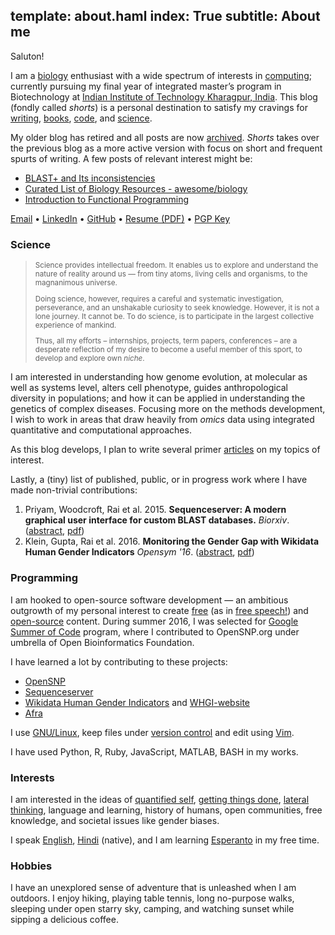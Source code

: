 template: about.haml
index: True
subtitle: About me
---
<p> </p>

Saluton!

I am a [biology](science.html) enthusiast with a wide spectrum of interests in
[computing](programming.html); currently pursuing my final year of integrated
master’s program in Biotechnology at [Indian Institute of Technology Kharagpur,
India](http://iitkgp.ac.in). This blog (fondly called *shorts*) is a personal
destination to satisfy my cravings for [writing](http://quora.com),
[books](books.html), [code](/programming.html), and [science](/science.html).

My older blog has retired and all posts are now [archived](/old/index.html).
_Shorts_ takes over the previous blog as a more active version with focus on
short and frequent spurts of writing. A few posts of relevant interest might be:

* [BLAST+ and Its inconsistencies](http://vivekiitkgp.github.io/old/blog/blast-and-its-inconsistencies.html)
* [Curated List of Biology Resources - awesome/biology](http://vivekiitkgp.github.io/old/blog/curated-list-of-biology-resources.html)
* [Introduction to Functional Programming](http://vivekiitkgp.github.io/old/blog/introduction-to-functional-programming.html)

[Email](mailto:vivekrai.iitkgp@gmail.com) • [LinkedIn](https://www.linkedin.com/in/vivek-rai) • [GitHub](http://github.com/vivekiitkgp) • [Resume (PDF)](https://github.com/vivekiitkgp/resume/raw/master/resume.pdf) • [PGP Key](http://pgp.mit.edu/pks/lookup?op=get&search=0x918E0EF6820BA5F1)

### Science

<small> <blockquote> Science provides intellectual freedom. It enables us to
explore and understand the nature of reality around us — from tiny atoms, living
cells and organisms, to the magnanimous universe.

Doing science, however, requires a careful and systematic investigation,
perseverance, and an unshakable curiosity to seek knowledge. However, it is not
a lone journey. It cannot be. To do science, is to participate in the largest
collective experience of mankind.

Thus, all my efforts – internships, projects, term papers, conferences – are
a desperate reflection of my desire to become a useful member of this sport, to
develop and explore own *niche*. </blockquote> </small>

I am interested in understanding how genome evolution, at molecular as well as
systems level, alters cell phenotype, guides anthropological diversity in
populations; and how it can be applied in understanding the genetics of complex
diseases. Focusing more on the methods development, I wish to work in areas that
draw heavily from *omics* data using integrated quantitative and computational
approaches.

As this blog develops, I plan to write several primer [articles](science.html)
on my topics of interest.

Lastly, a (tiny) list of published, public, or in progress work where I have
made non-trivial contributions:

1. Priyam, Woodcroft, Rai et al. 2015. **Sequenceserver: A modern graphical user interface for custom BLAST databases.** *Biorxiv*. ([abstract](http://www.biorxiv.org/content/early/2015/11/27/033142), [pdf](http://www.biorxiv.org/content/biorxiv/early/2015/11/27/033142.full.pdf))
2. Klein, Gupta, Rai et al. 2016. **Monitoring the Gender Gap with Wikidata Human Gender Indicators**  *Opensym '16*. ([abstract](http://www.opensym.org/2016/08/16/monitoring-the-gender-gap-with-wikidata-human-gender-indicators/), [pdf](http://whgi.wmflabs.org/monitoring-gender-gap.pdf))

### Programming

I am hooked to open-source software development — an ambitious outgrowth of my
personal interest to create [free](https://www.gnu.org/philosophy/free-sw.html)
(as in [free speech!](http://c2.com/cgi/wiki?FreeAsInBeer)) and
[open-source](http://c2.com/cgi/wiki?OpenSource) content. During summer 2016,
I was selected for [Google Summer of Code](https://summerofcode.withgoogle.com)
program, where I contributed to OpenSNP.org under umbrella of Open
Bioinformatics Foundation.

I have learned a lot by contributing to these projects:

* [OpenSNP](https://opensnp.org)
* [Sequenceserver](https://github.com/wurlmab/sequenceserver)
* [Wikidata Human Gender Indicators](http://whgi.wmflabs.org/) and [WHGI-website](https://github.com/hargup/WIGI-website)
* [Afra](https://github.com/wurlmab/afra)

I use [GNU/Linux](https://www.debian.org/releases/squeeze/i386/ch01s02.html.en),
keep files under [version control](https://git-scm.com/) and edit using
[Vim](http://vim.org).

I have used Python, R, Ruby, JavaScript, MATLAB, BASH in my works.

### Interests

I am interested in the ideas of [quantified
self](https://en.wikipedia.org/wiki/Quantified_Self), [getting things
done](https://en.wikipedia.org/wiki/Getting_Things_Done), [lateral
thinking](https://en.wikipedia.org/wiki/Lateral_thinking), language and
learning, history of humans, open communities, free knowledge, and societal
issues like gender biases.

I speak [English](https://en.wikipedia.org/wiki/English_language),
[Hindi](https://en.wikipedia.org/wiki/Hindi) (native), and I am learning
[Esperanto](https://en.wikipedia.org/wiki/Esperanto) in my free time.

### Hobbies

I have an unexplored sense of adventure that is unleashed when I am outdoors.
I enjoy hiking, playing table tennis, long no-purpose walks, sleeping under open
starry sky, camping, and watching sunset while sipping a delicious coffee.
